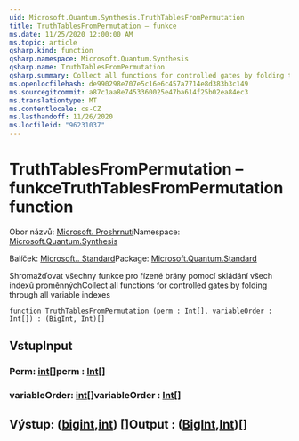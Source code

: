 ```yaml
---
uid: Microsoft.Quantum.Synthesis.TruthTablesFromPermutation
title: TruthTablesFromPermutation – funkce
ms.date: 11/25/2020 12:00:00 AM
ms.topic: article
qsharp.kind: function
qsharp.namespace: Microsoft.Quantum.Synthesis
qsharp.name: TruthTablesFromPermutation
qsharp.summary: Collect all functions for controlled gates by folding through all variable indexes
ms.openlocfilehash: de990298e707e5c16e6c457a7714e8d383b3c149
ms.sourcegitcommit: a87c1aa8e7453360025e47ba614f25b02ea84ec3
ms.translationtype: MT
ms.contentlocale: cs-CZ
ms.lasthandoff: 11/26/2020
ms.locfileid: "96231037"
---
```

# <a name="truthtablesfrompermutation-function"></a><span data-ttu-id="d64a8-102">TruthTablesFromPermutation – funkce</span><span class="sxs-lookup"><span data-stu-id="d64a8-102">TruthTablesFromPermutation function</span></span>

<span data-ttu-id="d64a8-103">Obor názvů: [Microsoft. Proshrnutí](xref:Microsoft.Quantum.Synthesis)</span><span class="sxs-lookup"><span data-stu-id="d64a8-103">Namespace: [Microsoft.Quantum.Synthesis](xref:Microsoft.Quantum.Synthesis)</span></span>

<span data-ttu-id="d64a8-104">Balíček: [Microsoft.. Standard](https://nuget.org/packages/Microsoft.Quantum.Standard)</span><span class="sxs-lookup"><span data-stu-id="d64a8-104">Package: [Microsoft.Quantum.Standard](https://nuget.org/packages/Microsoft.Quantum.Standard)</span></span>


<span data-ttu-id="d64a8-105">Shromažďovat všechny funkce pro řízené brány pomocí skládání všech indexů proměnných</span><span class="sxs-lookup"><span data-stu-id="d64a8-105">Collect all functions for controlled gates by folding through all variable indexes</span></span>

```qsharp
function TruthTablesFromPermutation (perm : Int[], variableOrder : Int[]) : (BigInt, Int)[]
```


## <a name="input"></a><span data-ttu-id="d64a8-106">Vstup</span><span class="sxs-lookup"><span data-stu-id="d64a8-106">Input</span></span>

### <a name="perm--int"></a><span data-ttu-id="d64a8-107">Perm: [int](xref:microsoft.quantum.lang-ref.int)[]</span><span class="sxs-lookup"><span data-stu-id="d64a8-107">perm : [Int](xref:microsoft.quantum.lang-ref.int)[]</span></span>




### <a name="variableorder--int"></a><span data-ttu-id="d64a8-108">variableOrder: [int](xref:microsoft.quantum.lang-ref.int)[]</span><span class="sxs-lookup"><span data-stu-id="d64a8-108">variableOrder : [Int](xref:microsoft.quantum.lang-ref.int)[]</span></span>





## <a name="output--bigintint"></a><span data-ttu-id="d64a8-109">Výstup: ([bigint](xref:microsoft.quantum.lang-ref.bigint),[int](xref:microsoft.quantum.lang-ref.int)) []</span><span class="sxs-lookup"><span data-stu-id="d64a8-109">Output : ([BigInt](xref:microsoft.quantum.lang-ref.bigint),[Int](xref:microsoft.quantum.lang-ref.int))[]</span></span>

